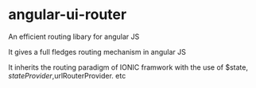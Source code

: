 # angular-ui-router
An efficient routing libary for angular JS

It gives a full fledges routing mechanism in angular JS

It inherits the routing paradigm of IONIC framwork with the use of $state, $stateProvider,$urlRouterProvider. etc
